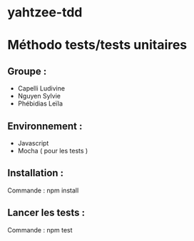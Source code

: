 # yahtzee-tdd

# Méthodo tests/tests unitaires
## Groupe : 

- Capelli Ludivine 
- Nguyen Sylvie
- Phébidias Leïla 

## Environnement : 

- Javascript 
- Mocha ( pour les tests )

## Installation : 

Commande : npm install 

## Lancer les tests : 

Commande : npm test 